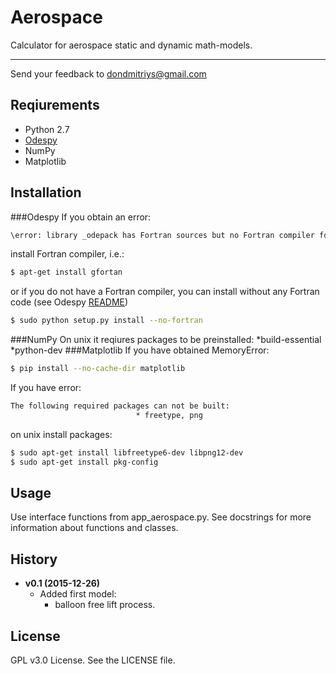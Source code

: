 # Aerospace
Calculator for aerospace static and dynamic math-models.

---
Send your feedback to dondmitriys@gmail.com

## Reqiurements
* Python 2.7
* [Odespy](https://github.com/hplgit/odespy)
* NumPy
* Matplotlib

## Installation
###Odespy
If you obtain an error:
```bash
\error: library _odepack has Fortran sources but no Fortran compiler found
```
install Fortran compiler, i.e.:
```bash
$ apt-get install gfortan
```
or if you do not have a Fortran compiler, you can install without any 
Fortran code (see Odespy [README](https://github.com/hplgit/odespy/blob/master/README.md))
```bash
$ sudo python setup.py install --no-fortran
```
###NumPy
On unix it reqiures packages to be preinstalled:
*build-essential
*python-dev
###Matplotlib
If you have obtained MemoryError:
```bash
$ pip install --no-cache-dir matplotlib
```
If you have error:
```bash
The following required packages can not be built:
                            * freetype, png
```
on unix install packages:
```bash
$ sudo apt-get install libfreetype6-dev libpng12-dev
$ sudo apt-get install pkg-config
```

## Usage
Use interface functions from app_aerospace.py.
See docstrings for more information about functions and classes.

## History
* **v0.1 (2015-12-26)**
    * Added first model:
        - balloon free lift process.
## License
GPL v3.0 License. See the LICENSE file.